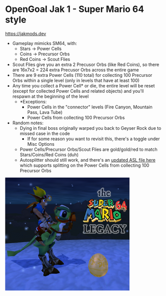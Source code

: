 # OpenGoal Jak 1 - Super Mario 64 style

https://jakmods.dev

- Gameplay mimicks SM64, with:
  - Stars -> Power Cells
  - Coins -> Precursor Orbs
  - Red Coins -> Scout Flies
- Scout Flies give you an extra 2 Precusor Orbs (like Red Coins), so there are 16x7x2 = 224 extra Precusor Orbs across the entire game
- There are 9 extra Power Cells (110 total) for collecting 100 Precursor Orbs within a single level (only in levels that have at least 100)
- Any time you collect a Power Cell* or die, the entire level will be reset (except for collected Power Cells and related objects) and you'll respawn at the beginning of the level
  - *Exceptions:
    - Power Cells in the "connector" levels (Fire Canyon, Mountain Pass, Lava Tube) 
    - Power Cells from collecting 100 Precursor Orbs
- Random notes:
  - Dying in final boss originally warped you back to Geyser Rock due to missed case in the code
    - If for some reason you want to revisit this, there's a toggle under Misc Options
  - Power Cells/Precursor Orbs/Scout Flies are gold/gold/red to match Stars/Coins/Red Coins (duh)
  - Autosplitter should still work, and there's an [updated ASL file here](https://github.com/dallmeyer/opengoal-sm64/blob/main/opengoal-jak1-autosplitter-SM64.asl) which supports splitting on the Power Cells from collecting 100 Precursor Orbs
  

<img src=https://github.com/dallmeyer/opengoal-sm64/blob/main/ModImage.png width=400/>
